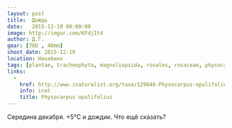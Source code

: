 ```yaml
---
layout: post
title:  Дождь
date:   2015-12-19 00:00:00
image: http://imgur.com/KFdjIt4
author: Д.Г.
gear: [70D , 40mm]
shoot_date: 2015-12-19
location: Нахабино
tags: [plantae, tracheophyta, magnoliopsida, rosales, rosaceae, physocarpus, physocarpus opulifolius]
links:
  -
    href: http://www.inaturalist.org/taxa/129048-Physocarpus-opulifolius
    info: inat
    title: Physocarpus opulifolius
---
```


Середина декабря. +5℃ и дождик. Что ещё сказать?
